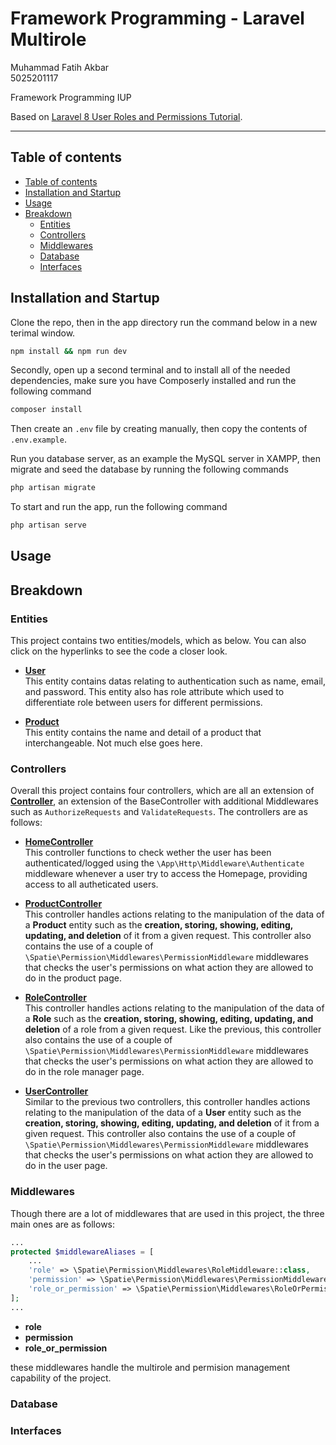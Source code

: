 # Framework Programming - Laravel Multirole

Muhammad Fatih Akbar <br>
5025201117

Framework Programming IUP

Based on [Laravel 8 User Roles and Permissions Tutorial](https://www.itsolutionstuff.com/post/laravel-8-user-roles-and-permissions-tutorialexample.html).

----

## Table of contents

- [Table of contents](#table-of-contents)
- [Installation and Startup](#installation-and-startup)
- [Usage](#usage)
- [Breakdown](#breakdown)
  * [Entities](#entities)
  * [Controllers](#controllers)
  * [Middlewares](#middlewares)
  * [Database](#database)
  * [Interfaces](#interfaces)

## Installation and Startup

Clone the repo, then in the app directory run the command below in a new terimal window.

```sh
npm install && npm run dev
```

Secondly, open up a second terminal and to install all of the needed dependencies, make sure you have Composerly installed and run the following command

```sh
composer install
```

Then create an `.env` file by creating manually, then copy the contents of `.env.example`.

Run you database server, as an example the MySQL server in XAMPP, then migrate and seed the database by running the following commands

```sh
php artisan migrate
```

To start and run the app, run the following command

```sh
php artisan serve
```

## Usage

## Breakdown

### Entities

This project contains two entities/models, which as below. You can also click on the hyperlinks to see the code a closer look.

- [**User**](/blog/app/Models/User.php)<br>
This entity contains datas relating to authentication such as name, email, and password. This entity also has role attribute which used to differentiate role between users for different permissions.

- [**Product**](/blog/app/Models/Product.php)<br>
This entity contains the name and detail of a product that interchangeable. Not much else goes here.

### Controllers

Overall this project contains four controllers, which are all an extension of [**Controller**](/blog/app/Http/Controllers/Controller.php), an extension of the BaseController with additional Middlewares such as `AuthorizeRequests` and `ValidateRequests`. The controllers are as follows:

- [**HomeController**](/blog/app/Models/User.php)<br>
This controller functions to check wether the user has been authenticated/logged using the `\App\Http\Middleware\Authenticate` middleware whenever a user try to access the Homepage, providing access to all autheticated users.

- [**ProductController**](/blog/app/Models/User.php)<br>
This controller handles actions relating to the manipulation of the data of a **Product** entity such as the **creation, storing, showing, editing, updating, and deletion** of it from a given request. This controller also contains the use of a couple of `\Spatie\Permission\Middlewares\PermissionMiddleware` middlewares that checks the user's permissions on what action they are allowed to do in the product page.

- [**RoleController**](/blog/app/Models/User.php)<br>
This controller handles actions relating to the manipulation of the data of a **Role** such as the **creation, storing, showing, editing, updating, and deletion** of a role from a given request. Like the previous, this controller also contains the use of a couple of `\Spatie\Permission\Middlewares\PermissionMiddleware` middlewares that checks the user's permissions on what action they are allowed to do in the role manager page.

- [**UserController**](/blog/app/Models/User.php)<br>
Similar to the previous two controllers, this controller handles actions relating to the manipulation of the data of a **User** entity such as the **creation, storing, showing, editing, updating, and deletion** of it from a given request. This controller also contains the use of a couple of `\Spatie\Permission\Middlewares\PermissionMiddleware` middlewares that checks the user's permissions on what action they are allowed to do in the user page.

### Middlewares

Though there are a lot of middlewares that are used in this project, the three main ones are as follows:

```php
...
protected $middlewareAliases = [
    ...
    'role' => \Spatie\Permission\Middlewares\RoleMiddleware::class,
    'permission' => \Spatie\Permission\Middlewares\PermissionMiddleware::class,
    'role_or_permission' => \Spatie\Permission\Middlewares\RoleOrPermissionMiddleware::class,
];
...
```

- **role**
- **permission**
- **role_or_permission**

these middlewares handle the multirole and permision management capability of the project.

### Database

### Interfaces
